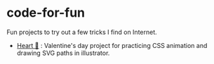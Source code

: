 # code-for-fun
Fun projects to try out a few tricks I find on Internet.

* <a href = "http://spepechen.github.io/work/fun/heart.html">Heart 💜</a> : Valentine's day project for practicing CSS animation and drawing SVG paths in illustrator. 
